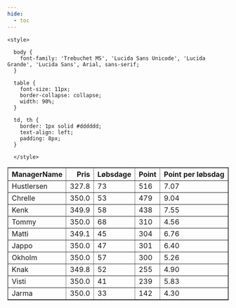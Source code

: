 ```yaml
---
hide:
  - toc
---
```


<!doctype html>
<html lang="en">
  <head>
    <meta charset="UTF-8" />
    <meta name="viewport" content="width=device-width, initial-scale=1.0" />
    <title> C Y K E L V E N N E R </title>

    <style>

      body {
        font-family: 'Trebuchet MS', 'Lucida Sans Unicode', 'Lucida Grande', 'Lucida Sans', Arial, sans-serif;
      }

      table {
        font-size: 11px;
        border-collapse: collapse;
        width: 90%;
      }
      
      td, th {
        border: 1px solid #dddddd;
        text-align: left;
        padding: 8px;
      }
      
      </style>
  </head>
  <body>
  <table border="1" class="dataframe" id="filterabletable">
  <thead>
    <tr style="text-align: right;">
      <th>ManagerName</th>
      <th>Pris</th>
      <th>Løbsdage</th>
      <th>Point</th>
      <th>Point per løbsdag</th>
    </tr>
  </thead>
  <tbody>
    <tr>
      <td>Hustlersen</td>
      <td>327.8</td>
      <td>73</td>
      <td>516</td>
      <td>7.07</td>
    </tr>
    <tr>
      <td>Chrelle</td>
      <td>350.0</td>
      <td>53</td>
      <td>479</td>
      <td>9.04</td>
    </tr>
    <tr>
      <td>Kenk</td>
      <td>349.9</td>
      <td>58</td>
      <td>438</td>
      <td>7.55</td>
    </tr>
    <tr>
      <td>Tommy</td>
      <td>350.0</td>
      <td>68</td>
      <td>310</td>
      <td>4.56</td>
    </tr>
    <tr>
      <td>Matti</td>
      <td>349.1</td>
      <td>45</td>
      <td>304</td>
      <td>6.76</td>
    </tr>
    <tr>
      <td>Jappo</td>
      <td>350.0</td>
      <td>47</td>
      <td>301</td>
      <td>6.40</td>
    </tr>
    <tr>
      <td>Okholm</td>
      <td>350.0</td>
      <td>57</td>
      <td>300</td>
      <td>5.26</td>
    </tr>
    <tr>
      <td>Knak</td>
      <td>349.8</td>
      <td>52</td>
      <td>255</td>
      <td>4.90</td>
    </tr>
    <tr>
      <td>Visti</td>
      <td>350.0</td>
      <td>41</td>
      <td>239</td>
      <td>5.83</td>
    </tr>
    <tr>
      <td>Jarma</td>
      <td>350.0</td>
      <td>33</td>
      <td>142</td>
      <td>4.30</td>
    </tr>
  </tbody>
</table>
<script src="../js/tablefilter/tablefilter.js"></script>

  <script data-config>
    var tfConfig = {
      base_path: '../js/tablefilter/',
      alternate_rows: true,
      btn_reset: {
          text: 'Nulstil'
      },
      auto_filter: {
        delay: 1100 //milliseconds
      },
 
      loader: true,
      no_results_message: true,  

      // columns data types
      col_types: [
          'string',
          { type: 'formatted-number', decimal: '.', thousands: ',' },
          'number',
          'number',
          { type: 'formatted-number', decimal: '.', thousands: ',' },
      ],

      // Sort extension: in this example the column data types are provided by the
      // 'col_types' property. The sort extension also has a 'types' property
      // defining the columns data type for column sorting. If the 'types'
      // property is not defined, the sorting extension will fallback to
      // the 'col_types' definitions.
      extensions: [{ name: 'sort' }]
  };

  var tf = new TableFilter('filterabletable', tfConfig);
  tf.init();
</script>
    
  </body>
</html>